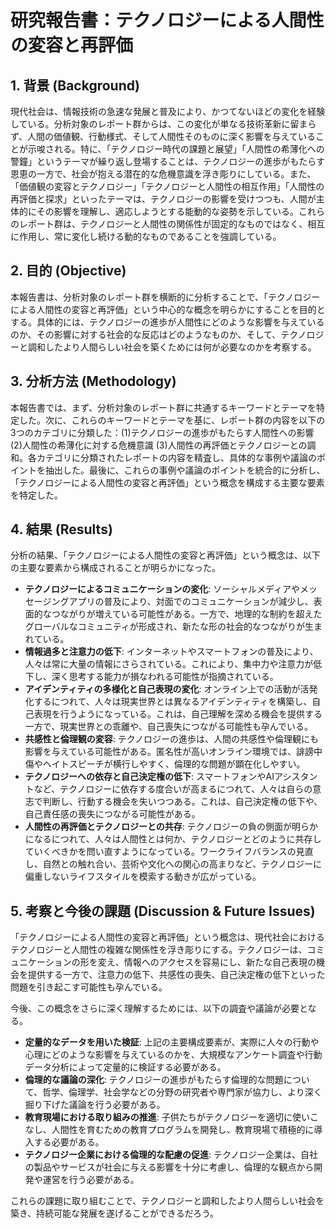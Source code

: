 # 研究報告書：テクノロジーによる人間性の変容と再評価

## 1. 背景 (Background)
現代社会は、情報技術の急速な発展と普及により、かつてないほどの変化を経験している。分析対象のレポート群からは、この変化が単なる技術革新に留まらず、人間の価値観、行動様式、そして人間性そのものに深く影響を与えていることが示唆される。特に、「テクノロジー時代の課題と展望」「人間性の希薄化への警鐘」というテーマが繰り返し登場することは、テクノロジーの進歩がもたらす恩恵の一方で、社会が抱える潜在的な危機意識を浮き彫りにしている。また、「価値観の変容とテクノロジー」「テクノロジーと人間性の相互作用」「人間性の再評価と探求」といったテーマは、テクノロジーの影響を受けつつも、人間が主体的にその影響を理解し、適応しようとする能動的な姿勢を示している。これらのレポート群は、テクノロジーと人間性の関係性が固定的なものではなく、相互に作用し、常に変化し続ける動的なものであることを強調している。

## 2. 目的 (Objective)
本報告書は、分析対象のレポート群を横断的に分析することで、「テクノロジーによる人間性の変容と再評価」という中心的な概念を明らかにすることを目的とする。具体的には、テクノロジーの進歩が人間性にどのような影響を与えているのか、その影響に対する社会的な反応はどのようなものか、そして、テクノロジーと調和したより人間らしい社会を築くためには何が必要なのかを考察する。

## 3. 分析方法 (Methodology)
本報告書では、まず、分析対象のレポート群に共通するキーワードとテーマを特定した。次に、これらのキーワードとテーマを基に、レポート群の内容を以下の3つのカテゴリに分類した：(1)テクノロジーの進歩がもたらす人間性への影響 (2)人間性の希薄化に対する危機意識 (3)人間性の再評価とテクノロジーとの調和。各カテゴリに分類されたレポートの内容を精査し、具体的な事例や議論のポイントを抽出した。最後に、これらの事例や議論のポイントを統合的に分析し、「テクノロジーによる人間性の変容と再評価」という概念を構成する主要な要素を特定した。

## 4. 結果 (Results)
分析の結果、「テクノロジーによる人間性の変容と再評価」という概念は、以下の主要な要素から構成されることが明らかになった。

- **テクノロジーによるコミュニケーションの変化**: ソーシャルメディアやメッセージングアプリの普及により、対面でのコミュニケーションが減少し、表面的なつながりが増えている可能性がある。一方で、地理的な制約を超えたグローバルなコミュニティが形成され、新たな形の社会的なつながりが生まれている。
- **情報過多と注意力の低下**: インターネットやスマートフォンの普及により、人々は常に大量の情報にさらされている。これにより、集中力や注意力が低下し、深く思考する能力が損なわれる可能性が指摘されている。
- **アイデンティティの多様化と自己表現の変化**: オンライン上での活動が活発化するにつれて、人々は現実世界とは異なるアイデンティティを構築し、自己表現を行うようになっている。これは、自己理解を深める機会を提供する一方で、現実世界との乖離や、自己喪失につながる可能性も孕んでいる。
- **共感性と倫理観の変容**: テクノロジーの進歩は、人間の共感性や倫理観にも影響を与えている可能性がある。匿名性が高いオンライン環境では、誹謗中傷やヘイトスピーチが横行しやすく、倫理的な問題が顕在化しやすい。
- **テクノロジーへの依存と自己決定権の低下**: スマートフォンやAIアシスタントなど、テクノロジーに依存する度合いが高まるにつれて、人々は自らの意志で判断し、行動する機会を失いつつある。これは、自己決定権の低下や、自己責任感の喪失につながる可能性がある。
- **人間性の再評価とテクノロジーとの共存**: テクノロジーの負の側面が明らかになるにつれて、人々は人間性とは何か、テクノロジーとどのように共存していくべきかを問い直すようになっている。ワークライフバランスの見直し、自然との触れ合い、芸術や文化への関心の高まりなど、テクノロジーに偏重しないライフスタイルを模索する動きが広がっている。

## 5. 考察と今後の課題 (Discussion & Future Issues)
「テクノロジーによる人間性の変容と再評価」という概念は、現代社会におけるテクノロジーと人間性の複雑な関係性を浮き彫りにする。テクノロジーは、コミュニケーションの形を変え、情報へのアクセスを容易にし、新たな自己表現の機会を提供する一方で、注意力の低下、共感性の喪失、自己決定権の低下といった問題を引き起こす可能性も孕んでいる。

今後、この概念をさらに深く理解するためには、以下の調査や議論が必要となる。

* **定量的なデータを用いた検証**: 上記の主要構成要素が、実際に人々の行動や心理にどのような影響を与えているのかを、大規模なアンケート調査や行動データ分析によって定量的に検証する必要がある。
* **倫理的な議論の深化**: テクノロジーの進歩がもたらす倫理的な問題について、哲学、倫理学、社会学などの分野の研究者や専門家が協力し、より深く掘り下げた議論を行う必要がある。
* **教育現場における取り組みの推進**: 子供たちがテクノロジーを適切に使いこなし、人間性を育むための教育プログラムを開発し、教育現場で積極的に導入する必要がある。
* **テクノロジー企業における倫理的な配慮の促進**: テクノロジー企業は、自社の製品やサービスが社会に与える影響を十分に考慮し、倫理的な観点から開発や運営を行う必要がある。

これらの課題に取り組むことで、テクノロジーと調和したより人間らしい社会を築き、持続可能な発展を遂げることができるだろう。
